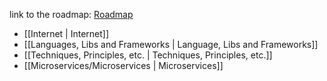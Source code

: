 
link to the roadmap: [Roadmap](https://roadmap.sh/backend)

- [[Internet | Internet]]
- [[Languages, Libs and Frameworks | Language, Libs and Frameworks]]
- [[Techniques, Principles, etc. | Techniques, Principles, etc.]]
- [[Microservices/Microservices | Microservices]]